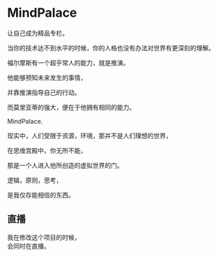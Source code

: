 ﻿# MindPalace
<!-- 自我管理的一种手段 -->
<!-- 自我数据的存储 -->
<!-- 爱自己 -->
<!-- 小的改进 -->

让自己成为精品专栏。

当你的技术达不到水平的时候，你的人格也没有办法对世界有更深刻的理解。

福尔摩斯有一个超乎常人的能力，就是推演。

他能够预知未来发生的事情，

并靠推演指导自己的行动。

而莫里亚蒂的强大，便在于他拥有相同的能力。

MindPalace.

现实中，人们受限于资源，环境，那并不是人们理想的世界，

在思维宫殿中，你无所不能，

那是一个人进入他所创造的虚拟世界的门。

逻辑，原则，思考，

是我仅存能相信的东西。

## 直播
我在修改这个项目的时候，<br/>
会同时在直播。

